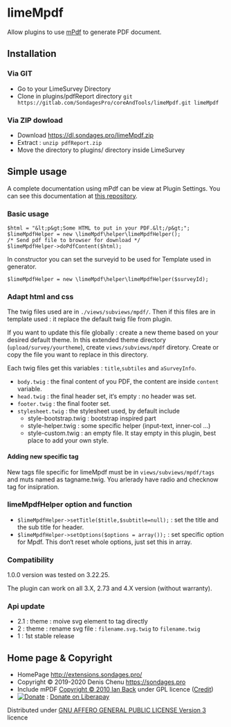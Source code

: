# limeMpdf

Allow plugins to use [mPdf](https://mpdf.github.io/) to generate PDF document.

## Installation

### Via GIT
- Go to your LimeSurvey Directory
- Clone in plugins/pdfReport directory `git https://gitlab.com/SondagesPro/coreAndTools/limeMpdf.git limeMpdf`

### Via ZIP dowload
- Download <https://dl.sondages.pro/limeMpdf.zip>
- Extract : `unzip pdfReport.zip`
- Move the directory to  plugins/ directory inside LimeSurvey

## Simple usage

A complete documentation using mPdf can be view at Plugin Settings. You can see this documentation at [this repository](assets/Demo%20of%20limeMpdf.pdf).

### Basic usage

````
$html = "&lt;p&gt;Some HTML to put in your PDF.&lt;/p&gt;";
$limeMpdfHelper = new \limeMpdf\helper\limeMpdfHelper();
/* Send pdf file to browser for download */
$limeMpdfHelper->doPdfContent($html);
````

In constructor you can set the surveyid to be used for Template used in generator.
````
$limeMpdfHelper = new \limeMpdf\helper\limeMpdfHelper($surveyId);
````

### Adapt html and css

The twig files used are in `./views/subviews/mpdf/`. Then if this files are in template used : it replace the default twig file from plugin.

If you want to update this file globally : create a new theme based on your desired default theme. In this extended theme directory (`upload/survey/yourtheme`), create `views/subviews/mpdf` diretory.
Create or copy the file you want to replace in this directory.

Each twig files get this variables : `title`,`subtiles` and `aSurveyInfo`.

- `body.twig` : the final content of you PDF, the content are inside `content` variable.
- `head.twig` : the final header set, it‘s empty : no header was set.
- `footer.twig` : the final footer set.
- `stylesheet.twig` : the stylesheet used, by default include
    - style-bootstrap.twig : bootstrap inspired part
    - style-helper.twig : some specific helper (input-text, inner-col ...)
    - style-custom.twig : an empty file. It stay empty in this plugin, best place to add your own style.

#### Adding new specific tag

New tags file specific for limeMpdf must be in `views/subviews/mpdf/tags` and muts named as tagname.twig. You arlerady have radio and checknow tag for insipration.

### limeMpdfHelper option and function

- `$limeMpdfHelper->setTitle($title,$subtitle=null);` : set the title and the sub title for header.
- `$limeMpdfHelper->setOptions($options = array());` : set specific option for Mpdf. This don‘t reset whole options, just set this in array.

### Compatibility

1.0.0 version was tested on 3.22.25.

The plugin can work on all 3.X, 2.73 and 4.X version (without warranty).

### Api update

- 2.1 : theme : moive svg element to tag directly
- 2 : theme : rename svg file : `filename.svg.twig` to `filename.twig`
- 1 : 1st stable release

## Home page & Copyright
- HomePage <http://extensions.sondages.pro/>
- Copyright © 2019-2020 Denis Chenu <https://sondages.pro>
- Include mPDF [Copyright © 2010 Ian Back](https://mpdf.github.io/about-mpdf/license.html) under GPL licence ([Credit](https://mpdf.github.io/about-mpdf/credits.html))
- [![Donate](https://liberapay.com/assets/widgets/donate.svg)](https://liberapay.com/SondagesPro/) : [Donate on Liberapay](https://liberapay.com/SondagesPro/)

Distributed under [GNU AFFERO GENERAL PUBLIC LICENSE Version 3](http://www.gnu.org/licenses/agpl.txt) licence
